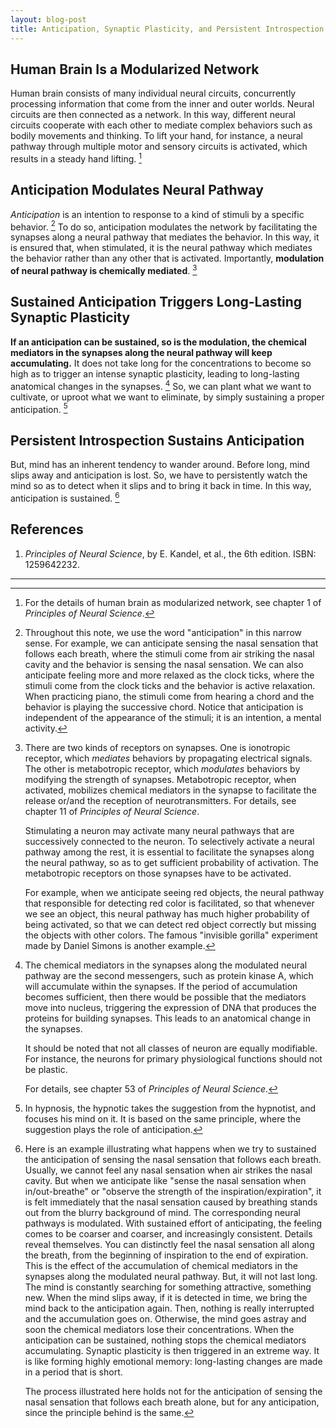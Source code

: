 ```yaml
---
layout: blog-post
title: Anticipation, Synaptic Plasticity, and Persistent Introspection
---
```


## Human Brain Is a Modularized Network

Human brain consists of many individual neural circuits, concurrently processing information that come from the inner and outer worlds. Neural circuits are then connected as a network. In this way, different neural circuits cooperate with each other to mediate complex behaviors such as bodily movements and thinking. To lift your hand, for instance, a neural pathway through multiple motor and sensory circuits is activated, which results in a steady hand lifting. [^modularized-network]

  [^modularized-network]: For the details of human brain as modularized network, see chapter 1 of _Principles of Neural Science_.

## Anticipation Modulates Neural Pathway

_Anticipation_ is an intention to response to a kind of stimuli by a specific behavior. [^anticipation] To do so, anticipation modulates the network by facilitating the synapses along a neural pathway that mediates the behavior. In this way, it is ensured that, when stimulated, it is the neural pathway which mediates the behavior rather than any other that is activated. Importantly, **modulation of neural pathway is chemically mediated**. [^modulation]

  [^anticipation]: Throughout this note, we use the word "anticipation" in this narrow sense. For example, we can anticipate sensing the nasal sensation that follows each breath, where the stimuli come from air striking the nasal cavity and the behavior is sensing the nasal sensation. We can also anticipate feeling more and more relaxed as the clock ticks, where the stimuli come from the clock ticks and the behavior is active relaxation. When practicing piano, the stimuli come from hearing a chord and the behavior is playing the successive chord. Notice that anticipation is independent of the appearance of the stimuli; it is an intention, a mental activity.

  [^modulation]: There are two kinds of receptors on synapses. One is ionotropic receptor, which _mediates_ behaviors by propagating electrical signals. The other is metabotropic receptor, which _modulates_ behaviors by modifying the strength of synapses. Metabotropic receptor, when activated, mobilizes chemical mediators in the synapse to facilitate the release or/and the reception of neurotransmitters. For details, see chapter 11 of _Principles of Neural Science_.

      Stimulating a neuron may activate many neural pathways that are successively connected to the neuron. To selectively activate a neural pathway among the rest, it is essential to facilitate the synapses along the neural pathway, so as to get sufficient probability of activation. The metabotropic receptors on those synapses have to be activated.

      For example, when we anticipate seeing red objects, the neural pathway that responsible for detecting red color is facilitated, so that whenever we see an object, this neural pathway has much higher probability of being activated, so that we can detect red object correctly but missing the objects with other colors. The famous "invisible gorilla" experiment made by Daniel Simons is another example.

## Sustained Anticipation Triggers Long-Lasting Synaptic Plasticity

**If an anticipation can be sustained, so is the modulation, the chemical mediators in the synapses along the neural pathway will keep accumulating.** It does not take long for the concentrations to become so high as to trigger an intense synaptic plasticity, leading to long-lasting anatomical changes in the synapses. [^synaptic-plasticity] So, we can plant what we want to cultivate, or uproot what we want to eliminate, by simply sustaining a proper anticipation. [^hypnosis]

  [^synaptic-plasticity]: The chemical mediators in the synapses along the modulated neural pathway are the second messengers, such as protein kinase A, which will accumulate within the synapses. If the period of accumulation becomes sufficient, then there would be possible that the mediators move into nucleus, triggering the expression of DNA that produces the proteins for building synapses. This leads to an anatomical change in the synapses.

      It should be noted that not all classes of neuron are equally modifiable. For instance, the neurons for primary physiological functions should not be plastic.

      For details, see chapter 53 of _Principles of Neural Science_.

  [^hypnosis]: In hypnosis, the hypnotic takes the suggestion from the hypnotist, and focuses his mind on it. It is based on the same principle, where the suggestion plays the role of anticipation.

## Persistent Introspection Sustains Anticipation

But, mind has an inherent tendency to wander around. Before long, mind slips away and anticipation is lost. So, we have to persistently watch the mind so as to detect when it slips and to bring it back in time. In this way, anticipation is sustained. [^breath-example]

  [^breath-example]: Here is an example illustrating what happens when we try to sustained the anticipation of sensing the nasal sensation that follows each breath. Usually, we cannot feel any nasal sensation when air strikes the nasal cavity. But when we anticipate like "sense the nasal sensation when in/out-breathe" or "observe the strength of the inspiration/expiration", it is felt immediately that the nasal sensation caused by breathing stands out from the blurry background of mind. The corresponding neural pathways is modulated. With sustained effort of anticipating, the feeling comes to be coarser and coarser, and increasingly consistent. Details reveal themselves. You can distinctly feel the nasal sensation all along the breath, from the beginning of inspiration to the end of expiration. This is the effect of the accumulation of chemical mediators in the synapses along the modulated neural pathway. But, it will not last long. The mind is constantly searching for something attractive, something new. When the mind slips away, if it is detected in time, we bring the mind back to the anticipation again. Then, nothing is really interrupted and the accumulation goes on. Otherwise, the mind goes astray and soon the chemical mediators lose their concentrations. When the anticipation can be sustained, nothing stops the chemical mediators accumulating. Synaptic plasticity is then triggered in an extreme way. It is like forming highly emotional memory: long-lasting changes are made in a period that is short.

    The process illustrated here holds not for the anticipation of sensing the nasal sensation that follows each breath alone, but for any anticipation, since the principle behind is the same.

## References

1. _Principles of Neural Science_, by E. Kandel, et al., the 6th edition. ISBN: 1259642232.

---
